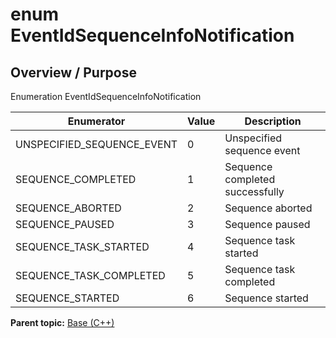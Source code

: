 # enum EventIdSequenceInfoNotification

## Overview / Purpose

Enumeration EventIdSequenceInfoNotification

|Enumerator|Value|Description|
|----------|-----|-----------|
|UNSPECIFIED\_SEQUENCE\_EVENT|0|Unspecified sequence event|
|SEQUENCE\_COMPLETED|1|Sequence completed successfully|
|SEQUENCE\_ABORTED|2|Sequence aborted|
|SEQUENCE\_PAUSED|3|Sequence paused|
|SEQUENCE\_TASK\_STARTED|4|Sequence task started|
|SEQUENCE\_TASK\_COMPLETED|5|Sequence task completed|
|SEQUENCE\_STARTED|6|Sequence started|

**Parent topic:** [Base \(C++\)](../../summary_pages/Base.md)

